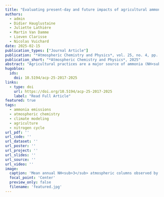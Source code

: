 ```yaml
---
title: "Evaluating present-day and future impacts of agricultural ammonia emissions on atmospheric chemistry and climate"
authors:
  - admin
  - Didier Hauglustaine
  - Juliette Lathière
  - Martin Van Damme
  - Lieven Clarisse
  - Nicolas Vuichard
date: 2025-02-15
publication_types: ["Journal Article"]
publication: "*Atmospheric Chemistry and Physics*, vol. 25, no. 4, pp. 2017-2046, 2025"
publication_short: "*Atmospheric Chemistry and Physics*, 2025"
abstract: "Agricultural practices are a major source of ammonia (NH<sub>3</sub>) in the atmosphere, which has implications for air quality, climate, and ecosystems. Due to the rising demand for food and feed production, ammonia emissions are expected to increase significantly by 2100 and would therefore impact atmospheric composition such as nitrate () or sulfate () particles and affect biodiversity from enhanced deposition. Chemistry–climate models which integrate the key atmospheric physicochemical processes with the ammonia cycle represent a useful tool to investigate present-day and also future reduced nitrogen pathways and their impact on the global scale. Ammonia sources are, however, challenging to quantify because of their dependencies on environmental variables and agricultural practices and represent a crucial input for chemistry–climate models. In this study, we use the chemistry–climate model LMDZ–INCA (Laboratoire de Météorologie Dynamique–INteraction with Chemistry and Aerosols) with agricultural and natural soil ammonia emissions from a global land surface model ORCHIDEE (ORganising Carbon and Hydrology In Dynamic Ecosystems), together with the integrated module CAMEO (Calculation of AMmonia Emissions in ORCHIDEE), for the present-day and 2090–2100 period under two divergent Shared Socioeconomic Pathways (SSP5-8.5 and SSP4-3.4). Future agricultural emissions under the most increased level (SSP4-3.4) have been further exploited to evaluate the impact of enhanced ammonia emissions combined with future contrasting aerosol precursor emissions (SSP1-2.6 – low emissions; SSP3-7.0 – regionally contrasted emissions). We demonstrate that the CAMEO emission set enhances the spatial and temporal variability in the atmospheric ammonia in regions such as Africa, Latin America, and the US in comparison to the static reference inventory (Community Emissions Data System; CEDS) when assessed against satellite and surface network observations. The CAMEO simulation indicates higher ammonia emissions in Africa relative to other studies, which is corroborated by increased current levels of reduced nitrogen deposition (NH<sub>x</sub>), a finding that aligns with observations in west Africa. Future CAMEO emissions lead to an overall increase in the global NH<sub>3</sub> burden ranging from 59 % to 235 %, while the  burden increases by 57 %–114 %, depending on the scenario, even when global NO<sub>x</sub> emissions decrease. When considering the most divergent scenarios (SSP5-8.5 and SSP4-3.4) for agricultural ammonia emissions, the direct radiative forcing resulting from secondary inorganic aerosol changes ranges from −114 to −160 mW m<sup>−2</sup>. By combining a high level of NH<sub>3</sub> emissions with decreased or contrasted future sulfate and nitrate emissions, the nitrate radiative effect can either overcompensate (net total sulfate and nitrate effect of −200 mW m<sup>−2</sup>) or be offset by the sulfate effect (net total sulfate and nitrate effect of ). We also show that future oxidation of NH<sub>3</sub> could lead to an increase in N<sub>2</sub>O atmospheric sources from 0.43 to 2.10 Tg N<sub>2</sub>O yr<sup>−1</sup> compared to the present-day levels, representing 18 % of the future N<sub>2</sub>O anthropogenic emissions. Our results suggest that accounting for nitrate aerosol precursor emission levels but also for the ammonia oxidation pathway in future studies is particularly important to understand how ammonia will affect climate, air quality, and nitrogen deposition."
hugoblox:
  ids:
    doi: 10.5194/acp-25-2017-2025
links:
  - type: doi
    url: https://doi.org/10.5194/acp-25-2017-2025
    label: "Read Full Article"
featured: true
tags:
  - ammonia emissions
  - atmospheric chemistry
  - climate modeling
  - agriculture
  - nitrogen cycle
url_pdf: ''
url_code: ''
url_dataset: ''
url_poster: ''
url_project: ''
url_slides: ''
url_source: ''
url_video: ''
image:
  caption: 'Mean annual NH<sub>3</sub> atmospheric columns observed by the IASI instrument (a) and calculated in the CEDS (b) and CAMEO (c) simulations (2011–2014). The absolute anomalies between the CAMEO and IASI columns are shown in panel (d).'
  focal_point: 'Center'
  preview_only: false
  filename: 'featured.jpg'
---
```

